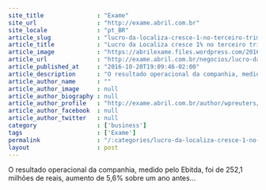```yaml
---
site_title               : "Exame"
site_url                 : "http://exame.abril.com.br"
site_locale              : "pt_BR"
article_slug             : "lucro-da-localiza-cresce-1-no-terceiro-trimestre"
article_title            : "Lucro da Localiza cresce 1% no terceiro trimestre"
article_image            : "https://abrilexame.files.wordpress.com/2016/09/size_960_16_9_localiza128.jpg?quality=70&strip=all&w=960"
article_url              : "http://exame.abril.com.br/negocios/lucro-da-localiza-cresce-1-terceiro-trimestre/"
article_published_at     : "2016-10-20T19:09:46-02:00"
article_description      : "O resultado operacional da companhia, medido pelo Ebitda, foi de 252,1 milhões de reais, aumento de 5,6% sobre um ano antes..."
article_author_name      : ""
article_author_image     : null
article_author_biography : null
article_author_profile   : "http://exame.abril.com.br/author/wpreuters/"
article_author_facebook  : null
article_author_twitter   : null
category                 : ['business']
tags                     : ['Exame']
permalink                : "/:categories/lucro-da-localiza-cresce-1-no-terceiro-trimestre/"
layout                   : post
---
```


O resultado operacional da companhia, medido pelo Ebitda, foi de 252,1 milhões de reais, aumento de 5,6% sobre um ano antes...
